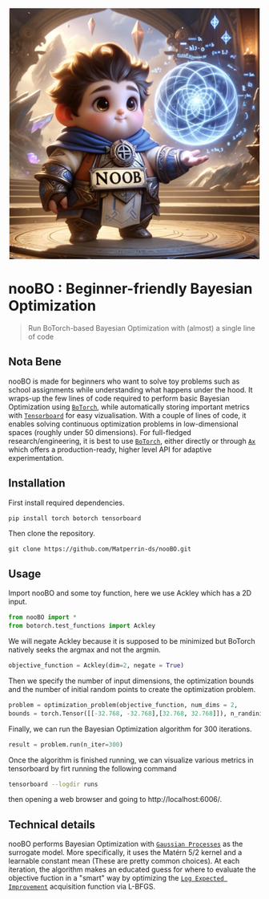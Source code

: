 <div style="text-align: center">
<img src="nooBO.webp" width="500">
</div>

# nooBO : Beginner-friendly Bayesian Optimization
> Run BoTorch-based Bayesian Optimization with (almost) a single line of code

## Nota Bene
nooBO is made for beginners who want to solve toy problems such as school assignments while understanding what happens under the hood. It wraps-up the few lines of code required to perform basic Bayesian Optimization using [`BoTorch`](https://botorch.org/), while automatically storing important metrics with [`Tensorboard`](https://www.tensorflow.org/tensorboard?hl=en) for easy vizualisation. With a couple of lines of code, it enables solving continuous optimization problems in low-dimensional spaces (roughly under 50 dimensions). For full-fledged research/engineering, it is best to use [`BoTorch`](https://botorch.org/), either directly or through [`Ax`](https://botorch.org/docs/botorch_and_ax) which offers a production-ready, higher level API for adaptive experimentation.  

## Installation
First install required dependencies.
```bash
pip install torch botorch tensorboard
```
Then clone the repository.
```
git clone https://github.com/Matperrin-ds/nooBO.git
```
## Usage
Import nooBO and some toy function, here we use Ackley which has a 2D input.
```python
from nooBO import *
from botorch.test_functions import Ackley
```
We will negate Ackley because it is supposed to be minimized but BoTorch natively seeks the argmax and not the argmin.
```python
objective_function = Ackley(dim=2, negate = True)
```
Then we specify the number of input dimensions, the optimization bounds and the number of initial random points to create the optimization problem.
```python
problem = optimization_problem(objective_function, num_dims = 2,
bounds = torch.Tensor([[-32.768, -32.768],[32.768, 32.768]]), n_randinit_points = 10)
```
Finally, we can run the Bayesian Optimization algorithm for 300 iterations.
```python
result = problem.run(n_iter=300)
```
Once the algorithm is finished running, we can visualize various metrics in tensorboard by firt running the following command
```bash
tensorboard --logdir runs
```
then opening a web browser and going to http://localhost:6006/.

## Technical details
nooBO performs Bayesian Optimization with [`Gaussian Processes`](https://gaussianprocess.org/gpml/chapters/RW.pdf) as the surrogate model. More specifically, it uses the Matérn 5/2 kernel and a learnable constant mean (These are pretty common choices). At each iteration, the algorithm makes an educated guess for where to evaluate the objective fuction in a "smart" way by optimizing the [`Log Expected Improvement`](https://arxiv.org/abs/2310.20708) acquisition function via L-BFGS.
